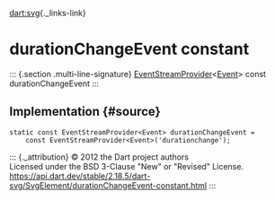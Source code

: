 [dart:svg](../../dart-svg/dart-svg-library){._links-link}

durationChangeEvent constant
============================

::: {.section .multi-line-signature}
[EventStreamProvider](../../dart-html/eventstreamprovider-class)\<[Event](../../dart-html/event-class)\>
const durationChangeEvent
:::

Implementation {#source}
--------------

``` {.language-dart data-language="dart"}
static const EventStreamProvider<Event> durationChangeEvent =
    const EventStreamProvider<Event>('durationchange');
```

::: {._attribution}
© 2012 the Dart project authors\
Licensed under the BSD 3-Clause \"New\" or \"Revised\" License.\
<https://api.dart.dev/stable/2.18.5/dart-svg/SvgElement/durationChangeEvent-constant.html>
:::
